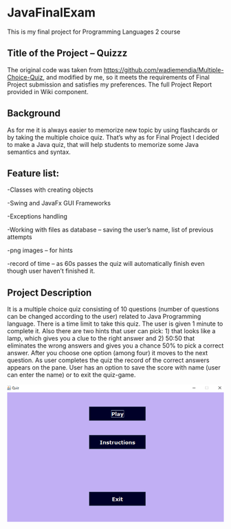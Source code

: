 # JavaFinalExam
This is my final project for Programming Languages 2 course

## Title of the Project – Quizzz
The original code was taken from https://github.com/wadiemendja/Multiple-Choice-Quiz, and modified by me, so it meets the requirements of Final Project submission and satisfies my preferences.
The full Project Report provided in Wiki component.

## Background
As for me it is always easier to memorize new topic by using flashcards or by taking the multiple choice quiz. That’s why as for Final Project I decided to make a Java quiz, that will help students to memorize some Java semantics and syntax.

## Feature list:
-Classes with creating objects

-Swing and JavaFx GUI Frameworks

-Exceptions handling

-Working with files as database – saving the user’s name, list of previous attempts

-png images – for hints

-record of time – as 60s passes the quiz will automatically finish even though user haven’t finished it.

## Project Description
It is a multiple choice quiz consisting of 10 questions (number of questions can be changed according to the user) related to Java Programming language. There is a time limit to take this quiz. The user is given 1 minute to complete it. Also there are two hints that user can pick: 1) that looks like a lamp, which gives you a clue to the right answer and 2) 50:50 that eliminates the wrong answers and gives you a chance 50% to pick a correct answer. After you choose one option (among four) it moves to the next question. As user completes the quiz the record of the correct answers appears on the pane. User has an option to save the score with name (user can enter the name) or to exit the quiz-game.

![This is how WelcomePage looks like](https://github.com/Aisuluu817/JavaFinalExam/blob/master/QuizzzFinal/Img/WelcomePage.png)




